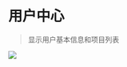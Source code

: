 # 用户中心

> 显示用户基本信息和项目列表

![](http://source.qiniu.cnd.nsini.com/images/2019/08/22/ab/49/20190820-eafc23823c7c94374c319547ab422eb3.jpeg?imageView2/2/w/1280/interlace/0/q/70)

